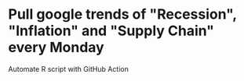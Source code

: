 # Pull google trends of "Recession", "Inflation" and "Supply Chain" every Monday
Automate R script with GitHub Action
